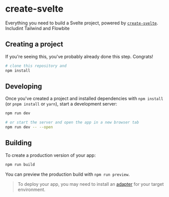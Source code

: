 # create-svelte

Everything you need to build a Svelte project, powered by [`create-svelte`](https://github.com/sveltejs/kit/tree/master/packages/create-svelte).
Includint Tailwind and Flowbite

## Creating a project

If you're seeing this, you've probably already done this step. Congrats!

```bash
# clone this repository and
npm install

```

## Developing

Once you've created a project and installed dependencies with `npm install` (or `pnpm install` or `yarn`), start a development server:

```bash
npm run dev

# or start the server and open the app in a new browser tab
npm run dev -- --open
```

## Building

To create a production version of your app:

```bash
npm run build
```

You can preview the production build with `npm run preview`.

> To deploy your app, you may need to install an [adapter](https://kit.svelte.dev/docs/adapters) for your target environment.
